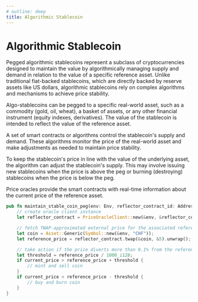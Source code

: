 ```yaml
---
# outline: deep
title: Algorithmic Stablecoin
---
```


# Algorithmic Stablecoin

Pegged algorithmic stablecoins represent a subclass of cryptocurrencies designed to maintain the value by algorithmically managing supply and demand in relation to the value of a specific reference asset. Unlike traditional fiat-backed stablecoins, which are directly backed by reserve assets like US dollars, algorithmic stablecoins rely on complex algorithms and mechanisms to achieve price stability.

Algo-stablecoins can be pegged to a specific real-world asset, such as a commodity (gold, oil, wheat), a basket of assets, or any other financial instrument (equity indexes, derivatives). The value of the stablecoin is intended to reflect the value of the reference asset.

A set of smart contracts or algorithms control the stablecoin's supply and demand. These algorithms monitor the price of the real-world asset and make adjustments as needed to maintain price stability.

To keep the stablecoin's price in line with the value of the underlying asset, the algorithm can adjust the stablecoin's supply. This may involve issuing new stablecoins when the price is above the peg or burning (destroying) stablecoins when the price is below the peg.

Price oracles provide the smart contracts with real-time information about the current price of the reference asset.

```rust
pub fn maintain_stable_coin_peg(env: Env, reflector_contract_id: Address, current_price: i128) {
    // create oracle client instance
    let reflector_contract = PriceOracleClient::new(&env, &reflector_contract_id);

    // fetch TWAP-approximated external price for the associated reference ticker
    let coin = Asset::Generic(Symbol::new(&env, "CHF"));
    let reference_price = reflector_contract.twap(&coin, &5).unwrap();

    // take action if the price diverts more than 0.1% from the reference price
    let threshold = reference_price / 1000_i128;
    if current_price > reference_price + threshold {
        // mint and sell coin
    }
    if current_price < reference_price - threshold {
        // buy and burn coin
    }
}
```
